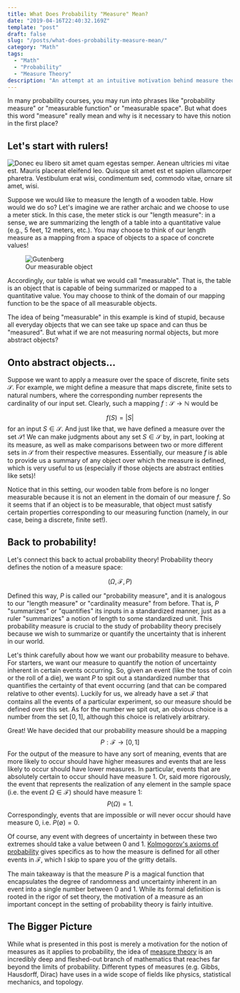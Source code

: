 ```yaml
---
title: What Does Probability "Measure" Mean?
date: "2019-04-16T22:40:32.169Z"
template: "post"
draft: false
slug: "/posts/what-does-probability-measure-mean/"
category: "Math"
tags:
  - "Math"
  - "Probability"
  - "Measure Theory"
description: "An attempt at an intuitive motivation behind measure theory, specifically as it applies to probability theory."
---
```


In many probability courses, you may run into phrases like "probability measure" or "measurable function" or "measurable space". But what does this word "measure" really mean and why is it necessary to have this notion in the first place?

## Let's start with rulers!
![Donec eu libero sit amet quam egestas semper. Aenean ultricies mi vitae est. Mauris placerat eleifend leo. Quisque sit amet est et sapien ullamcorper pharetra. Vestibulum erat wisi, condimentum sed, commodo vitae, ornare sit amet, wisi.](/media/meter-stick.jpg)

Suppose we would like to measure the length of a wooden table. How would we do so? Let's imagine we are rather archaic and we choose to use a meter stick. In this case, the meter stick is our "length measure": in a sense, we are summarizing the length of a table into a quantitative value (e.g., 5 feet, 12 meters, etc.). You may choose to think of our length measure as a mapping from a space of objects to a space of concrete values!

<figure class="float-right" style="width: 200px">
	<img src="/media/probability-measure-1.jpg" alt="Gutenberg">
	<figcaption>Our measurable object</figcaption>
</figure>

Accordingly, our table is what we would call "measurable". That is, the table is an object that is capable of being summarized or mapped to a quantitative value. You may choose to think of the domain of our mapping function to be the space of all measurable objects. 

The idea of being "measurable" in this example is kind of stupid, because all everyday objects that we can see take up space and can thus be "measured". But what if we are not measuring normal objects, but more abstract objects?

## Onto abstract objects...
Suppose we want to apply a measure over the space of discrete, finite sets $\mathcal{S}$. For example, we might define a measure that maps discrete, finite sets to natural numbers, where the corresponding number represents the cardinality of our input set. Clearly, such a mapping $f:\mathcal{S} \rightarrow \mathbb{N}$ would be 

$$
f(S) = |S|
$$
for an input $S \in \mathcal{S}$. And just like that, we have defined a measure over the set $\mathcal{S}$! We can make judgments about any set $S \in \mathcal{S}$ by, in part, looking at its measure, as well as make comparisons between two or more different sets in $\mathcal{S}$ from their respective measures. Essentially, our measure $f$ is able to provide us a summary of any object over which the measure is defined, which is very useful to us (especially if those objects are abstract entities like sets)! 

Notice that in this setting, our wooden table from before is no longer measurable because it is not an element in the domain of our measure $f$. So it seems that if an object is to be measurable, that object must satisfy certain properties corresponding to our measuring function (namely, in our case, being a discrete, finite set!).

## Back to probability!
Let's connect this back to actual probability theory! Probability theory defines the notion of a measure space: 

$$
(\Omega, \mathcal{F}, P)
$$

Defined this way, $P$ is called our "probability measure", and it is analogous to our "length measure" or "cardinality measure" from before. That is, $P$ "summarizes" or "quantifies" its inputs in a standardized manner, just as a ruler "summarizes" a notion of length to some standardized unit. This probability measure is crucial to the study of probability theory precisely because we wish to summarize or quantify the uncertainty that is inherent in our world. 

Let's think carefully about how we want our probability measure to behave. For starters, we want our measure to quantify the notion of uncertainty inherent in certain events occurring. So, given an event (like the toss of coin or the roll of a die), we want $P$ to spit out a standardized number that quantifies the certainty of that event occurring (and that can be compared relative to other events). Luckily for us, we already have a set $\mathcal{F}$ that contains all the events of a particular experiment, so our measure should be defined over this set. As for the number we spit out, an obvious choice is a number from the set $[0, 1]$, although this choice is relatively arbitrary.

Great! We have decided that our probability measure should be a mapping 
$$
P : \mathcal{F} \rightarrow [0,1]
$$ 
For the output of the measure to have any sort of meaning, events that are more likely to occur should have higher measures and events that are less likely to occur should have lower measures. In particular, events that are absolutely certain to occur should have measure $1$. Or, said more rigorously, the event that represents the realization of any element in the sample space (i.e. the event $\Omega \in \mathcal{F}$) should have measure $1$:
$$
P(\Omega) = 1.
$$
Correspondingly, events that are impossible or will never occur should have measure 0, i.e. $P(\emptyset) = 0$. 

Of course, any event with degrees of uncertainty in between these two extremes should take a value between $0$ and $1$. [Kolmogorov's axioms of probability](https://en.wikipedia.org/wiki/Probability_axioms) gives specifics as to how the measure is defined for all other events in $\mathcal{F}$, which I skip to spare you of the gritty details. 

The main takeaway is that the measure $P$ is a magical function that encapsulates the degree of randomness and uncertainty inherent in an event into a single number between $0$ and $1$. While its formal definition is rooted in the rigor of set theory, the motivation of a measure as an important concept in the setting of probability theory is fairly intuitive.

## The Bigger Picture
While what is presented in this post is merely a motivation for the notion of measures as it applies to probability, the idea of [measure theory](https://en.wikipedia.org/wiki/Measure_(mathematics)) is an incredibly deep and fleshed-out branch of mathematics that reaches far beyond the limits of probability. Different types of measures (e.g. Gibbs, Hausdorff, Dirac) have uses in a wide scope of fields like physics, statistical mechanics, and topology.  